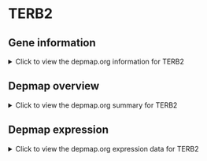 <h1>TERB2</h1>

<h2>Gene information</h2>
<details>
  <summary>Click to view the depmap.org information for TERB2</summary>
  <iframe src="https://depmap.org/portal/gene/TERB2?tab=about" style="border:none;width:100%;height:800px"></iframe>
</details>

<h2>Depmap overview</h2>
<details>
  <summary>Click to view the depmap.org summary for TERB2</summary>
  <iframe src="https://depmap.org/portal/gene/TERB2?tab=overview" style="border:none;width:100%;height:800px"></iframe>
</details>

<h2>Depmap expression</h2>
<details>
  <summary>Click to view the depmap.org expression data for TERB2</summary>
  <iframe src="https://depmap.org/portal/gene/TERB2?tab=characterization" style="border:none;width:100%;height:800px"></iframe>
</details>


<!--
<h2>Reactome Pathway diagram</h2>
<details>
  <summary>Click to view Reactome pathway for TERB2</summary>
  PNAME
</details>
-->


